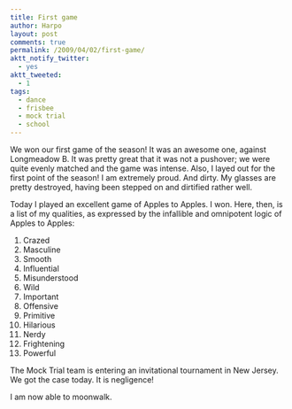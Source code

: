 ```yaml
---
title: First game
author: Harpo
layout: post
comments: true
permalink: /2009/04/02/first-game/
aktt_notify_twitter:
  - yes
aktt_tweeted:
  - 1
tags:
  - dance
  - frisbee
  - mock trial
  - school
---
```

We won our first game of the season! It was an awesome one, against Longmeadow B. It was pretty great that it was not a pushover; we were quite evenly matched and the game was intense. Also, I layed out for the first point of the season! I am extremely proud. And dirty. My glasses are pretty destroyed, having been stepped on and dirtified rather well.

Today I played an excellent game of Apples to Apples. I won. Here, then, is a list of my qualities, as expressed by the infallible and omnipotent logic of Apples to Apples:

1.  Crazed
2.  Masculine
3.  Smooth
4.  Influential
5.  Misunderstood
6.  Wild
7.  Important
8.  Offensive
9.  Primitive
10. Hilarious
11. Nerdy
12. Frightening
13. Powerful

The Mock Trial team is entering an invitational tournament in New Jersey. We got the case today. It is negligence!

I am now able to moonwalk.